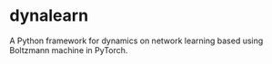 # dynalearn
A Python framework for dynamics on network learning based using Boltzmann machine in PyTorch.
